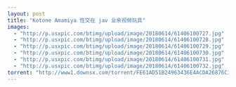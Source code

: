 ```yaml
---
layout: post
title: "Kotone Amamiya 性交在 jav 业余视频玩具"
images:
  - "http://p.usxpic.com/btimg/upload/image/20180614/61406100727.jpg"
  - "http://p.usxpic.com/btimg/upload/image/20180614/61406100728.jpg"
  - "http://p.usxpic.com/btimg/upload/image/20180614/61406100729.jpg"
  - "http://p.usxpic.com/btimg/upload/image/20180614/61406100730.jpg"
  - "http://p.usxpic.com/btimg/upload/image/20180614/61406100731.jpg"
  - "http://p.usxpic.com/btimg/upload/image/20180614/61406100732.jpg"
torrent: "http://www1.downsx.com/torrent/FE61AD51B24963436E4ACDA26876C38B149E01F1"
---
```

